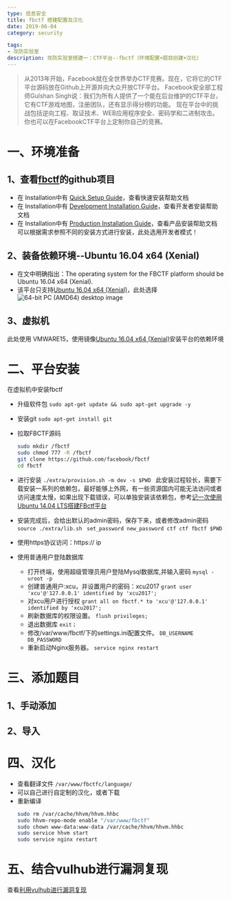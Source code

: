 ```yaml
---
type: 信息安全
title: fbctf 搭建配置及汉化
date: 2019-06-04
category: security

tags:
- 攻防实验室
description: 攻防实验室搭建一：CTF平台--fbctf（环境配置+题目创建+汉化）
---
```

>从2013年开始，Facebook就在全世界举办CTF竞赛。现在，它将它的CTF平台源码放在Github上开源并向大众开放CTF平台。  Facebook安全部工程师Gulshan Singh说：我们为所有人提供了一个能在后台维护的CTF平台，它有CTF游戏地图，注册团队，还有显示得分榜的功能。 现在平台中的挑战包括逆向工程、取证技术、WEB应用程序安全、密码学和二进制攻击。你也可以在FacebookCTF平台上定制你自己的竞赛。
# 一、环境准备

## 1、查看[fbctf](https://github.com/facebook/fbctf)的github项目
* 在 Installation中有 [Quick Setup Guide](https://github.com/facebook/fbctf/wiki/Quick-Setup-Guide)，查看快速安装帮助文档
* 在 Installation中有 [Development Installation Guide](https://github.com/facebook/fbctf/wiki/Installation-Guide,-Development)，查看开发者安装帮助文档
* 在 Installation中有 [Production Installation Guide](https://github.com/facebook/fbctf/wiki/Installation-Guide,-Production)，查看产品安装帮助文档
可以根据需求参照不同的安装方式进行安装，此处选用开发者模式！
## 2、装备依赖环境--Ubuntu 16.04 x64 (Xenial)
* 在文中明确指出：The operating system for the FBCTF platform should be Ubuntu 16.04 x64 (Xenial).
* 该平台只支持[Ubuntu 16.04 x64 (Xenial)](http://releases.ubuntu.com/16.04/)，此处选择
![64-bit PC (AMD64) desktop image](https://secreed.github.io/assets/images/posts/2019-06-04/ubuntu16.04.png)
## 3、虚拟机
此处使用 VMWARE15，使用镜像[Ubuntu 16.04 x64 (Xenial)](http://releases.ubuntu.com/16.04/)安装平台的依赖环境

# 二、平台安装
在虚拟机中安装fbctf
* 升级软件包 ```sudo apt-get update && sudo apt-get upgrade -y ```
* 安装git ```sudo apt-get install git ```

* 拉取FBCTF源码 
   ```sh
   sudo mkdir /fbctf
   sudo chmod 777 -R /fbctf 
   git clone https://github.com/facebook/fbctf 
   cd fbctf
   ```

* 进行安装 ```./extra/provision.sh -m dev -s $PWD ```
此安装过程较长，需要下载安装一系列的依赖包，最好能够上外网，有一些资源国内可能无法访问或者访问速度太慢，如果出现下载错误，可以单独安装该依赖包，参考[记一次使用Ubuntu 14.04 LTS搭建FBctf平台](https://yq.aliyun.com/articles/649026)
* 安装完成后，会给出默认的admin密码，保存下来，或者修改admin密码
   ```source ./extra/lib.sh ```
   ```set_password new_password ctf ctf fbctf $PWD ```
* 使用https协议访问：https:// ip
* 使用普通用户登陆数据库
   * 打开终端，使用超级管理员用户登陆Mysql数据库,并输入密码
   ```mysql -uroot -p ```
   * 创建普通用户:xcu，并设置用户的密码：xcu2017
   ```grant user 'xcu'@'127.0.0.1' identified by 'xcu2017'; ```
   * 对xcu用户进行授权
   ```grant all on fbctf.* to 'xcu'@'127.0.0.1' identified by 'xcu2017'; ```
   * 刷新数据库的权限设置。
   ```flush privileges; ```
   * 退出数据库
   ```exit； ```
   * 修改/var/www/fbctf/下的settings.ini配置文件。
   ```DB_USERNAME   DB_PASSWORD ```
   * 重新启动Nginx服务器。
   ```service nginx restart ```

# 三、添加题目

## 1、手动添加

## 2、导入

# 四、汉化

* 查看翻译文件 ```/var/www/fbctfc/language/ ```
* 可以自己进行自定制的汉化，或者下载
* 重新编译
   ```sh
   sudo rm /var/cache/hhvm/hhvm.hhbc 
   sudo hhvm-repo-mode enable "/var/www/fbctf"
   sudo chown www-data:www-data /var/cache/hhvm/hhvm.hhbc
   sudo service hhvm start
   sudo service nginx restart
   ```

# 五、结合vulhub进行漏洞复现

查看[利用vulhub进行漏洞复现]()
<!-- more -->


